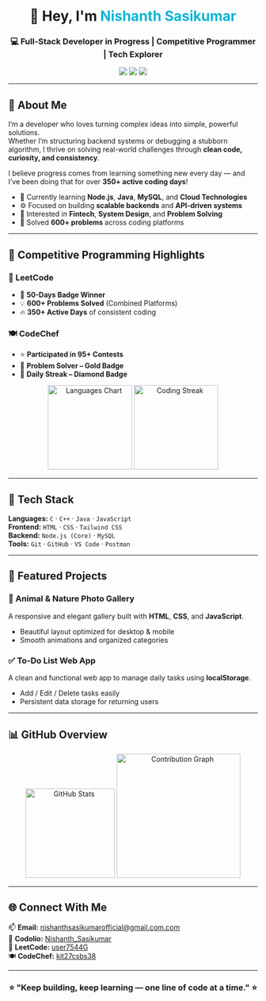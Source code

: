 <!-- ====== HEADER ====== -->
<h1 align="center">👋 Hey, I'm <span style="color:#06b6d4;">Nishanth Sasikumar</span></h1>
<h3 align="center">💻 Full-Stack Developer in Progress | Competitive Programmer | Tech Explorer</h3>

<p align="center">
  <a href="https://codolio.com/profile/Nishanth_Sasikumar"><img src="https://img.shields.io/badge/Codolio-Profile-0ea5a4?style=for-the-badge&logo=codio" /></a>
  <a href="https://leetcode.com/u/user7544G/"><img src="https://img.shields.io/badge/LeetCode-Profile-ffa116?style=for-the-badge&logo=leetcode" /></a>
  <a href="https://www.codechef.com/users/kit27csbs38"><img src="https://img.shields.io/badge/CodeChef-Profile-5b4638?style=for-the-badge&logo=codechef" /></a>
</p>

---

## 🚀 About Me  

I’m a developer who loves turning complex ideas into simple, powerful solutions.  
Whether I’m structuring backend systems or debugging a stubborn algorithm, I thrive on solving real-world challenges through **clean code, curiosity, and consistency**.  

I believe progress comes from learning something new every day — and I’ve been doing that for over **350+ active coding days**!  

- 🌱 Currently learning **Node.js**, **Java**, **MySQL**, and **Cloud Technologies**  
- ⚙️ Focused on building **scalable backends** and **API-driven systems**  
- 🎯 Interested in **Fintech**, **System Design**, and **Problem Solving**  
- 🧩 Solved **600+ problems** across coding platforms  

---

## 🧠 Competitive Programming Highlights  

### 🧩 LeetCode  
- 🏅 **50-Days Badge Winner**  
- 💡 **600+ Problems Solved** (Combined Platforms)  
- 🔥 **350+ Active Days** of consistent coding  

### 🍽️ CodeChef  
- ⭐ **Participated in 95+ Contests**  
- 🥇 **Problem Solver – Gold Badge**  
- 💎 **Daily Streak – Diamond Badge**

<p align="center">
  <img src="https://github-readme-stats.vercel.app/api/top-langs/?username=Nishanth-S-2005&layout=donut&theme=tokyonight" alt="Languages Chart" height="170"/>
  <img src="https://github-readme-streak-stats.herokuapp.com/?user=Nishanth-S-2005&theme=tokyonight" alt="Coding Streak" height="170"/>
</p>

---

## 🧰 Tech Stack  

**Languages:** `C` · `C++` · `Java` · `JavaScript`  
**Frontend:** `HTML` · `CSS` · `Tailwind CSS`  
**Backend:** `Node.js (Core)` · `MySQL`  
**Tools:** `Git` · `GitHub` · `VS Code` · `Postman`

---

## 🌟 Featured Projects  

### 🐾 Animal & Nature Photo Gallery  
A responsive and elegant gallery built with **HTML**, **CSS**, and **JavaScript**.  
- Beautiful layout optimized for desktop & mobile  
- Smooth animations and organized categories  

### ✅ To-Do List Web App  
A clean and functional web app to manage daily tasks using **localStorage**.  
- Add / Edit / Delete tasks easily  
- Persistent data storage for returning users  

---

## 📊 GitHub Overview  

<p align="center">
  <img src="https://github-readme-stats.vercel.app/api?username=YOUR_GITHUB_USERNAME&show_icons=true&theme=radical" height="180" alt="GitHub Stats"/>
  <img src="https://github-readme-activity-graph.vercel.app/graph?username=YOUR_GITHUB_USERNAME&theme=tokyo-night" height="250" alt="Contribution Graph"/>
</p>

---

## 🌐 Connect With Me  

📫 **Email:** nishanthsasikumarofficial@gmail.com.com  
💼 **Codolio:** [Nishanth_Sasikumar](https://codolio.com/profile/Nishanth_Sasikumar)  
🧩 **LeetCode:** [user7544G](https://leetcode.com/u/user7544G/)  
🍽️ **CodeChef:** [kit27csbs38](https://www.codechef.com/users/kit27csbs38)

---

<h3 align="center">⭐ "Keep building, keep learning — one line of code at a time." ⭐</h3>
